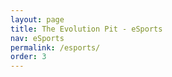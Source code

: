 ```yaml
---
layout: page
title: The Evolution Pit - eSports
nav: eSports
permalink: /esports/
order: 3
---
```


